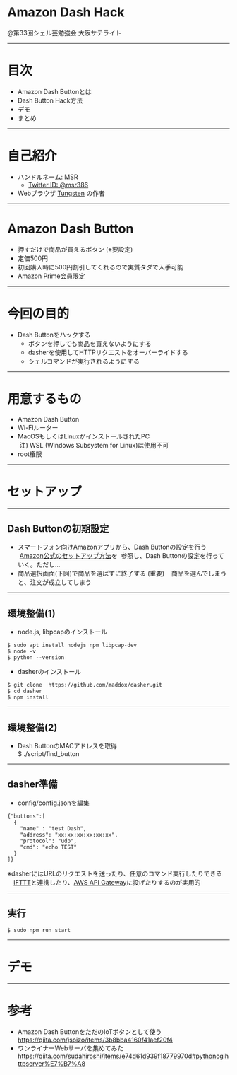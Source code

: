# Amazon Dash Hack

@第33回シェル芸勉強会 大阪サテライト

---
# 目次
* Amazon Dash Buttonとは
* Dash Button Hack方法
* デモ
* まとめ

---
# 自己紹介

* ハンドルネーム: MSR
    * [Twitter ID: @msr386](https://twitter.com/msr386)
* Webブラウザ [Tungsten](https://app.tungsten-start.net/) の作者

---
# Amazon Dash Button

* 押すだけで商品が買えるボタン (※要設定)
* 定価500円
* 初回購入時に500円割引してくれるので実質タダで入手可能
* Amazon Prime会員限定

---
# 今回の目的

* Dash Buttonをハックする
    * ボタンを押しても商品を買えないようにする
    * dasherを使用してHTTPリクエストをオーバーライドする
    * シェルコマンドが実行されるようにする

---
# 用意するもの

* Amazon Dash Button
* Wi-Fiルーター
* MacOSもしくはLinuxがインストールされたPC  
  注) WSL (Windows Subsystem for Linux)は使用不可
* root権限

---

# セットアップ

---
## Dash Buttonの初期設定

* スマートフォン向けAmazonアプリから、Dash Buttonの設定を行う  
  [Amazon公式のセットアップ方法](https://www.amazon.co.jp/gp/help/customer/display.html/ref=amb_link_1?ie=UTF8&nodeId=201746340)を
  参照し、Dash Buttonの設定を行っていく。ただし...
* 商品選択画面(下図)で商品を選ばずに終了する (重要)  
  商品を選んでしまうと、注文が成立してしまう

---
## 環境整備(1)

* node.js, libpcapのインストール
```
$ sudo apt install nodejs npm libpcap-dev
$ node -v
$ python --version
```

* dasherのインストール
```
$ git clone  https://github.com/maddox/dasher.git  
$ cd dasher  
$ npm install
```

---
## 環境整備(2)

* Dash ButtonのMACアドレスを取得  
$ ./script/find_button

---
## dasher準備

* config/config.jsonを編集  

```
{"buttons":[
  {
    "name" : "test Dash",
    "address": "xx:xx:xx:xx:xx:xx",
    "protocol": "udp",
    "cmd": "echo TEST"
  }
]}
```

※dasherにはURLのリクエストを送ったり、任意のコマンド実行したりできる  
　[IFTTT](https://ifttt.com/)と連携したり、[AWS API Gateway](https://aws.amazon.com/jp/api-gateway/)に投げたりするのが実用的

---
## 実行

```
$ sudo npm run start
```

---
# デモ

---
# 参考

* Amazon Dash ButtonをただのIoTボタンとして使う  
https://qiita.com/jsoizo/items/3b8bba4160f41aef20f4
* ワンライナーWebサーバを集めてみた  
https://qiita.com/sudahiroshi/items/e74d61d939f18779970d#pythoncgihttpserver%E7%B7%A8
